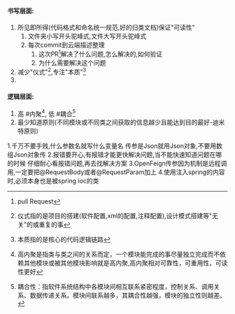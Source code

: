 #### 书写层面:
1. 所见即所得(代码格式和命名统一规范,好的归类文档)保证"可读性"
	1. 文件夹小写开头驼峰式,文件大写开头驼峰式
	2. 每次commit到云端描述整理
		1. 这次PR[^5]解决了什么问题,怎么解决的,如何验证
		2. 为什么需要解决这个问题
2. 减少"仪式"[^1],专注"本质"[^2]
3. 

#### 逻辑层面:
1. 高 #内聚[^3], 低 #耦合[^4]
2. 最少知道原则(不同模块或不同类之间获取的信息越少且能达到目的最好-迪米特原则)





























[^1]:仪式指的是项目的搭建(软件配置,xml的配置,注释配置),设计模式搭建等"无关"的或重复的事
[^2]:本质指的是核心的代码逻辑链路
[^3]:高内聚是指类与类之间的关系而定，一个模块能完成的事尽量独立完成而不依赖其他模块或被其他模块影响就是高内聚,高内聚相对可靠性，可重用性，可读性更好
[^4]:耦合性：指软件系统结构中各模块间相互联系紧密程度，控制关系、调用关系、数据传递关系。模块间联系越多，其耦合性越强，模块的独立性则越差。
[^5]:pull Request
















1.千万不要手贱,什么参数名就写什么变量名 传参是Json就用Json对象,不要用数组Json对象传
2.报错要开心,有报错才能更快解决问题,当不能快速知道问题在哪的时候 仔细耐心看报错问题,再去找解决方案
3.OpenFeign传参因为机制是远程调用,一定要把@RequestBody或者@RequestParam加上
4.使用注入spring的内容时,必须本身也是被spring ioc的类